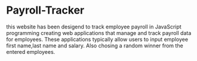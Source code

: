 # Payroll-Tracker
this website has been desigend to track employee payroll in JavaScript programming creating web applications that manage and track payroll data for employees. These applications typically allow users to input employee first name,last name and salary. Also chosing a random winner from the entered employees.